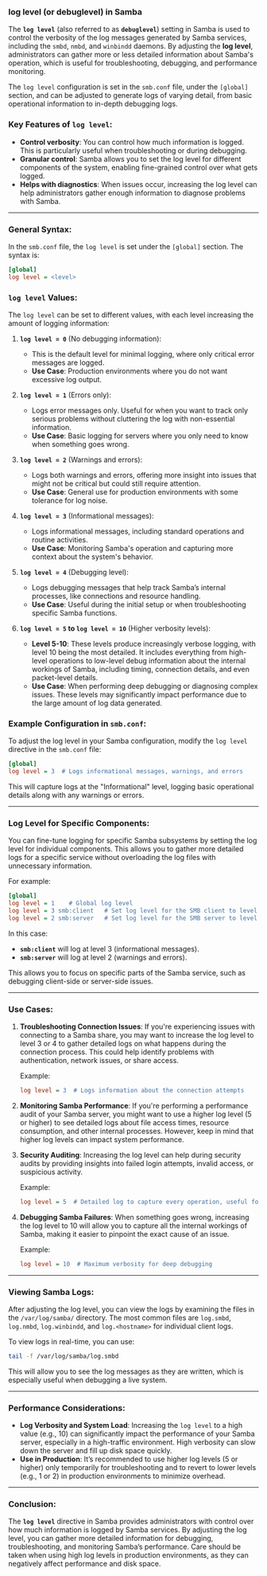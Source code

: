 ### log level (or debuglevel) in Samba

The **`log level`** (also referred to as **`debuglevel`**) setting in Samba is used to control the verbosity of the log messages generated by Samba services, including the `smbd`, `nmbd`, and `winbindd` daemons. By adjusting the **log level**, administrators can gather more or less detailed information about Samba's operation, which is useful for troubleshooting, debugging, and performance monitoring.

The `log level` configuration is set in the `smb.conf` file, under the `[global]` section, and can be adjusted to generate logs of varying detail, from basic operational information to in-depth debugging logs.

### Key Features of `log level`:
- **Control verbosity**: You can control how much information is logged. This is particularly useful when troubleshooting or during debugging.
- **Granular control**: Samba allows you to set the log level for different components of the system, enabling fine-grained control over what gets logged.
- **Helps with diagnostics**: When issues occur, increasing the log level can help administrators gather enough information to diagnose problems with Samba.

---

### General Syntax:

In the `smb.conf` file, the `log level` is set under the `[global]` section. The syntax is:

```ini
[global]
log level = <level>
```

### `log level` Values:

The `log level` can be set to different values, with each level increasing the amount of logging information:

1. **`log level = 0`** (No debugging information):
   - This is the default level for minimal logging, where only critical error messages are logged.
   - **Use Case**: Production environments where you do not want excessive log output.

2. **`log level = 1`** (Errors only):
   - Logs error messages only. Useful for when you want to track only serious problems without cluttering the log with non-essential information.
   - **Use Case**: Basic logging for servers where you only need to know when something goes wrong.

3. **`log level = 2`** (Warnings and errors):
   - Logs both warnings and errors, offering more insight into issues that might not be critical but could still require attention.
   - **Use Case**: General use for production environments with some tolerance for log noise.

4. **`log level = 3`** (Informational messages):
   - Logs informational messages, including standard operations and routine activities.
   - **Use Case**: Monitoring Samba's operation and capturing more context about the system's behavior.

5. **`log level = 4`** (Debugging level):
   - Logs debugging messages that help track Samba’s internal processes, like connections and resource handling.
   - **Use Case**: Useful during the initial setup or when troubleshooting specific Samba functions.
  
6. **`log level = 5` to `log level = 10`** (Higher verbosity levels):
   - **Level 5-10**: These levels produce increasingly verbose logging, with level 10 being the most detailed. It includes everything from high-level operations to low-level debug information about the internal workings of Samba, including timing, connection details, and even packet-level details.
   - **Use Case**: When performing deep debugging or diagnosing complex issues. These levels may significantly impact performance due to the large amount of log data generated.

### Example Configuration in `smb.conf`:

To adjust the log level in your Samba configuration, modify the `log level` directive in the `smb.conf` file:

```ini
[global]
log level = 3  # Logs informational messages, warnings, and errors
```

This will capture logs at the "Informational" level, logging basic operational details along with any warnings or errors.

---

### Log Level for Specific Components:

You can fine-tune logging for specific Samba subsystems by setting the log level for individual components. This allows you to gather more detailed logs for a specific service without overloading the log files with unnecessary information.

For example:

```ini
[global]
log level = 1    # Global log level
log level = 3 smb:client   # Set log level for the SMB client to level 3
log level = 2 smb:server   # Set log level for the SMB server to level 2
```

In this case:
- **`smb:client`** will log at level 3 (informational messages).
- **`smb:server`** will log at level 2 (warnings and errors).

This allows you to focus on specific parts of the Samba service, such as debugging client-side or server-side issues.

---

### Use Cases:

1. **Troubleshooting Connection Issues**:
   If you're experiencing issues with connecting to a Samba share, you may want to increase the log level to level 3 or 4 to gather detailed logs on what happens during the connection process. This could help identify problems with authentication, network issues, or share access.

   Example:
   ```ini
   log level = 3  # Logs information about the connection attempts
   ```

2. **Monitoring Samba Performance**:
   If you're performing a performance audit of your Samba server, you might want to use a higher log level (5 or higher) to see detailed logs about file access times, resource consumption, and other internal processes. However, keep in mind that higher log levels can impact system performance.

3. **Security Auditing**:
   Increasing the log level can help during security audits by providing insights into failed login attempts, invalid access, or suspicious activity. 

   Example:
   ```ini
   log level = 5  # Detailed log to capture every operation, useful for security audits
   ```

4. **Debugging Samba Failures**:
   When something goes wrong, increasing the log level to 10 will allow you to capture all the internal workings of Samba, making it easier to pinpoint the exact cause of an issue.

   Example:
   ```ini
   log level = 10  # Maximum verbosity for deep debugging
   ```

---

### Viewing Samba Logs:
After adjusting the log level, you can view the logs by examining the files in the `/var/log/samba/` directory. The most common files are `log.smbd`, `log.nmbd`, `log.winbindd`, and `log.<hostname>` for individual client logs.

To view logs in real-time, you can use:

```bash
tail -f /var/log/samba/log.smbd
```

This will allow you to see the log messages as they are written, which is especially useful when debugging a live system.

---

### Performance Considerations:

- **Log Verbosity and System Load**: Increasing the `log level` to a high value (e.g., 10) can significantly impact the performance of your Samba server, especially in a high-traffic environment. High verbosity can slow down the server and fill up disk space quickly.
- **Use in Production**: It’s recommended to use higher log levels (5 or higher) only temporarily for troubleshooting and to revert to lower levels (e.g., 1 or 2) in production environments to minimize overhead.

---

### Conclusion:

The **`log level`** directive in Samba provides administrators with control over how much information is logged by Samba services. By adjusting the log level, you can gather more detailed information for debugging, troubleshooting, and monitoring Samba’s performance. Care should be taken when using high log levels in production environments, as they can negatively affect performance and disk space.
